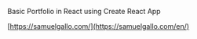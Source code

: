 Basic Portfolio in React using Create React App

[https://samuelgallo.com/](https://samuelgallo.com/en/)
